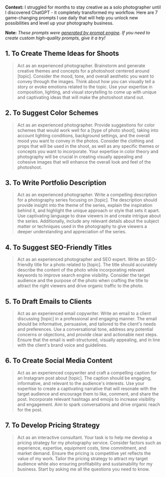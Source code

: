 **Context:** I struggled for months to stay creative as a solo photographer until I discovered ChatGPT - it completely transformed my workflow. Here are 7 game-changing prompts I use daily that will help you unlock new possibilities and level up your photography business.

**Note:** *These prompts were [generated by prompt engine](https://www.promptengine.cc). If you need to create custom high-quality prompts, give it a try!*

## 1. To Create Theme Ideas for Shoots

> Act as an experienced photographer. Brainstorm and generate creative themes and concepts for a photoshoot centered around [topic]. Consider the mood, tone, and overall aesthetic you want to convey through the images. Think about how you can visually tell a story or evoke emotions related to the topic. Use your expertise in composition, lighting, and visual storytelling to come up with unique and captivating ideas that will make the photoshoot stand out.

## 2. To Suggest Color Schemes

> Act as an experienced photographer. Provide suggestions for color schemes that would work well for a [type of photo shoot], taking into account lighting conditions, background settings, and the overall mood you want to convey in the photos. Consider the clothing and props that will be used in the shoot, as well as any specific themes or concepts you want to incorporate. Your expertise in color theory and photography will be crucial in creating visually appealing and cohesive images that will enhance the overall look and feel of the photoshoot.

## 3. To Write Portfolio Description

> Act as an experienced photographer. Write a compelling description for a photography series focusing on [topic]. The description should provide insight into the theme of the series, explain the inspiration behind it, and highlight the unique approach or style that sets it apart. Use captivating language to draw viewers in and create intrigue about the series. Additionally, include any relevant details about the subject matter or techniques used in the photography to give viewers a deeper understanding and appreciation of the series.

## 4. To Suggest SEO-Friendly Titles

> Act as an experienced photographer and SEO expert. Write an SEO-friendly title for a photo related to [topic]. The title should accurately describe the content of the photo while incorporating relevant keywords to improve search engine visibility. Consider the target audience and the purpose of the photo when crafting the title to attract the right viewers and drive organic traffic to the photo.

## 5. To Draft Emails to Clients

> Act as an experienced email copywriter. Write an email to a client discussing [topic] in a professional and engaging manner. The email should be informative, persuasive, and tailored to the client's needs and preferences. Use a conversational tone, address any potential concerns or objections, and provide clear and actionable next steps. Ensure that the email is well-structured, visually appealing, and in line with the client's brand voice and guidelines.

## 6. To Create Social Media Content

> Act as an experienced copywriter and craft a compelling caption for an Instagram post about [topic]. The caption should be engaging, informative, and relevant to the audience's interests. Use your expertise to create a captivating narrative that will resonate with the target audience and encourage them to like, comment, and share the post. Incorporate relevant hashtags and emojis to increase visibility and engagement. Aim to spark conversations and drive organic reach for the post.

## 7. To Develop Pricing Strategy

> Act as an interactive consultant. Your task is to help me develop a pricing strategy for my photography service. Consider factors such as experience, expertise, equipment costs, time commitment, and market demand. Ensure the pricing is competitive yet reflects the value of my work. Tailor the pricing strategy to attract my target audience while also ensuring profitability and sustainability for my business. Start by asking me all the questions you need to know.